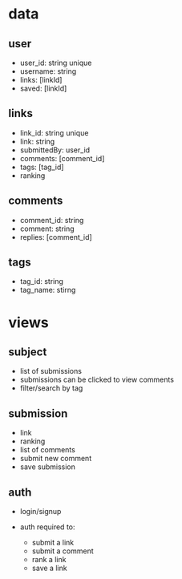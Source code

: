 # data

## user

- user_id: string unique
- username: string
- links: [linkId]
- saved: [linkId]

## links

- link_id: string unique
- link: string
- submittedBy: user_id
- comments: [comment_id]
- tags: [tag_id]
- ranking

## comments

- comment_id: string
- comment: string
- replies: [comment_id]

## tags

- tag_id: string
- tag_name: stirng

# views

## subject

- list of submissions
- submissions can be clicked to view comments
- filter/search by tag

## submission

- link
- ranking
- list of comments
- submit new comment
- save submission

## auth

- login/signup
- auth required to:

  - submit a link
  - submit a comment
  - rank a link
  - save a link

